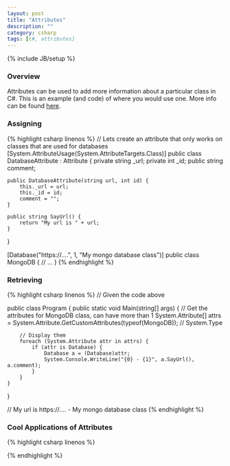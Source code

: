 ```yaml
---
layout: post
title: "Attributes"
description: ""
category: csharp
tags: [c#, attributes]
---
```

{% include JB/setup %}

<!-- Overview -->
<h3>Overview</h3>

Attributes can be used to add more information about a particular class in C#. This is an example (and code) of where you would use one. More info can be found [here](https://msdn.microsoft.com/en-us/library/aa288059.aspx).

<!-- Assigning -->
<h3>Assigning</h3>

{% highlight csharp linenos %}
// Lets create an attribute that only works on classes that are used for databases
[System.AttributeUsage(System.AttributeTargets.Class)]
public class DatabaseAttribute : Attribute {
    private string _url;
    private int _id;
    public string comment;

    public DatabaseAttribute(string url, int id) {
        this._url = url;
        this._id = id;
        comment = "";
    }

    public string SayUrl() {
        return "My url is " + url;
    }
}

[Database("https://....", 1, "My mongo database class")]
public class MongoDB {
    // ...
}
{% endhighlight %}

<!-- Retrieving -->
<h3>Retrieving</h3>

{% highlight csharp linenos %}
// Given the code above

public class Program {
    public static void Main(string[] args) {
        // Get the attributes for MongoDB class, can have more than 1
        System.Attribute[] attrs = System.Attribute.GetCustomAttributes(typeof(MongoDB)); // System.Type

        // Display them
        foreach (System.Attribute attr in attrs) {
            if (attr is Database) {
                Database a = (Database)attr;
                System.Console.WriteLine("{0} - {1}", a.SayUrl(), a.comment);
            }
        }
    }
}

// My url is https://.... - My mongo database class
{% endhighlight %}

<!-- Cool Applications of Attributes -->
<h3>Cool Applications of Attributes</h3>

{% highlight csharp linenos %}

{% endhighlight %}